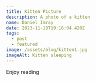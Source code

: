 ```yaml
---
title: Kitten Picture
description: A photo of a kitten
name: Daniel Imray
date: 2023-11-18T19:16:04.420Z
tags:
  - post
  - featured
image: /assets/blog/kitten1.jpg
imageAlt: Kitten sleeping
---
```

Enjoy reading